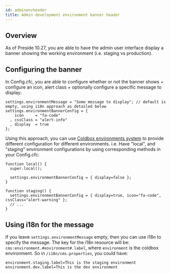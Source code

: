 ```yaml
---
id: adminenvheader
title: Admin development environment banner header
---
```


## Overview

As of Preside 10.27, you are able to have the admin user interface display a banner showing the working environment (i.e. staging vs production).

## Configuring the banner

In Config.cfc, you are able to configure whether or not the banner shows + configure an icon, alert class + optionally configure a specific message to display:

```luceescript
settings.environmentMessage = "Some message to display"; // default is empty, using i18n approach as detailed below
settings.environmentBannerConfig = {
    icon     = "fa-code"
  , cssClass = "alert-info"
  , display  = true
};
```

Using this approach, you can use [Coldbox environments system](https://coldbox.ortusbooks.com/getting-started/configuration/coldbox.cfc/configuration-directives/environments) to provide different configuration for different environments. i.e. Have "local", and "staging" environment configurations by using corresponding methods in your Config.cfc:

```luceescript
function local() {
  super.local();

  settings.environmentBannerConfig = { display=false };
}

function staging() {
  settings.environmentBannerConfig = { display=true, icon="fa-code", cssClass="alert-warning" };
  // ...
}
```

## Using i18n for the message

If you leave `settings.environmentMessage` empty, then you can use i18n to specify the message. The key for the i18n resource will be: `cms:environment.#environment#.label`, where `environment` is the coldbox environment. So in `/i18n/cms.properties`, you could have:

```properties
environment.staging.label=This is the staging environment
environment.dev.label=This is the dev environment
```